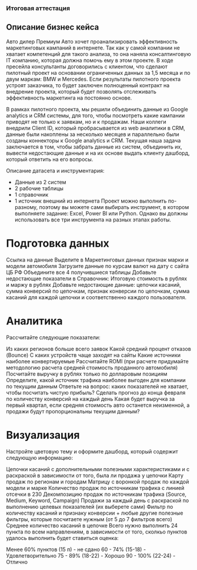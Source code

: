 ### Итоговая аттестация

## Описание бизнес кейса

Авто дилер Премиум Авто хочет проанализировать эффективность маркетинговых кампаний в интернете. Так как у самой компании не хватает компетенций для такого анализа, то она наняла консалтинговую IT компанию, которая должна помочь ему в этом проекте. В ходе пресейла консультанты договорились с клиентом, что сделают пилотный проект на основании ограниченных данных за 1,5 месяца и по двум маркам: BMW и Mercedes. Если результаты пилотного проекта устроят заказчика, то будет заключен полноценный контракт на внедрение проекта, который будет позволять отслеживать эффективность маркетинга на постоянно основе.

В рамках пилотного проекта, мы решили объединить данные из Google analytics и CRM системы, для того, чтобы посмотреть какие кампании приводят не только к заявкам, но и к продажам. Наши коллеги внедрили Client ID, который пробрасывается из web аналитики в CRM, данные были накоплены за несколько месяцев и параллельно были созданы коннекторы к Google analytics и CRM. Текущая наша задача заключается в том, чтобы забрать данные из систем, объединить их, вывести недостающие данные и на их основе выдать клиенту дашборд, который ответить на его вопросы.

Описание датасета и инструментария:

* Данные из 2 систем
* 2 рабочие таблицы
* 1 справочник
* 1 источник внешний из интернета
Проект можно выполнить по-разному, поэтому вы можете сами выбирать инструмент, в котором выполняете задание: Excel, Power BI или Python. Однако вы должны использовать все три инструмента на разных этапах работы.

# Подготовка данных

Ссылка на данные
Выделите в Маркетинговых данных признак марки и модели автомобиля
Загрузите данные по курсам валют на дату с сайта ЦБ РФ
Объедините все 4 получившиеся таблицы
Добавьте недостающие показатели в Справочник: Итоговую стоимость в рублях и маржу в рублях
Добавьте недостающие данные: цепочки касаний, сумма конверсий по цепочкам, признак конверсии по цепочкам, сумма касаний для каждой цепочки и соответственно каждого пользователя.
# Аналитика

Рассчитайте следующие показатели:

Из каких регионов больше всего заявок
Какой средний процент отказов (Bounce)
С каких устройств чаще заходят на сайты
Какие источники наиболее конвертируемые
Рассчитайте ROMI (при расчете придумайте методологию расчета средней стоимость проданного автомобиля)
Посчитайте выручку в рублях только по долларовым позициям
Определите, какой источник трафика наиболее выгоден для компании по текущим данным
Ответьте на вопрос: каких показателей не хватает, чтобы посчитать чистую прибыль?
Сделать прогноз до конца февраля по количеству конверсий на каждый день
Какая будет выручка за первый квартал, если средняя стоимость авто останется неизменной, а продажи будут пропорциональны текущим данным?
# Визуализация

Настройте цветовую тему и оформите дашборд, который содержит следующую информацию:

Цепочки касаний с дополнительными полезными характеристиками и с раскраской в зависимости от того, была ли продажа у цепочки
Карту продаж по регионам и городам
Матрицу с воронкой продаж по каждой модели и марке
Количество продаж по источникам трафика с линией отсечки в 230
Декомпозицию продаж по источникам трафика (Source, Medium, Keyword, Campaign)
Продажи за каждый день с раскраской по выполнению целевых показателей (их выберете сами)
Фильтр по количеству касаний и признаку конверсии + любые другие полезные фильтры, которые посчитаете нужным (от 5 до 7 фильтров всего)
Среднее количество касаний в цепочке
Всего нужно выполнить 24 пункта по всем направлениям, в зависимости от того, сколкьо пунктов удалось выполнить будет ставиться оценка:

Менее 60% пунктов (15 п) - не сдано 60 - 74% (15-18) - Удовлетворительно 75 - 89% (18-22) - Хорошо 90 - 100% (22-24) - Отлично
